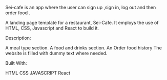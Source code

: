
Sei-cafe is an app where the user can sign up ,sign in, log out and then order food .


A landing page template for a restaurant, Sei-Cafe. It employs the use of HTML, CSS, Javascript and React to build it.




Description: 

A meal type section.
A food and drinks section.
An Order food history 
The website is filled with dummy text where needed.



Built With:


HTML
CSS
JAVASCRIPT
React
